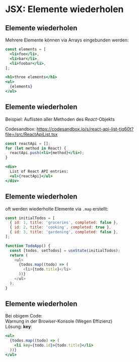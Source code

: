 # JSX: Elemente wiederholen

## Elemente wiederholen

Mehrere Elemente können via Arrays eingebunden werden:

```jsx
const elements = [
  <li>foo</li>,
  <li>bar</li>,
  <li>foobar</li>,
];
```

```jsx
<h1>three elements</h1>
<ul>
  {elements}
</ul>
```

## Elemente wiederholen

Beispiel: Auflisten aller Methoden des _React_-Objekts

Codesandbox: https://codesandbox.io/s/react-api-list-tjq60t?file=/src/ReactApiList.tsx

```jsx
const reactApi = [];
for (let method in React) {
  reactApi.push(<li>{method}</li>);
}
```

```jsx
<div>
  List of React API entries:
  <ul>{reactApi}</ul>
</div>
```

## Elemente wiederholen

oft werden wiederholte Elemente via `.map` erstellt:

```js
const initialTodos = [
  { id: 1, title: 'groceries', completed: false },
  { id: 2, title: 'cooking', completed: true },
  { id: 3, title: 'gardening', completed: false },
];

function TodoApp() {
  const [todos, setTodos] = useState(initialTodos);
  return (
    <ul>
      {todos.map((todo) => (
        <li>{todo.title}</li>
      ))}
    </ul>
  );
}
```

## Elemente wiederholen

Bei obigem Code:  
Warnung in der Browser-Konsole (Wegen Effizienz)  
Lösung: **key**:

```jsx
<ul>
  {todos.map((todo) => (
    <li key={todo.id}>{todo.title}</li>
  ))}
</ul>
```
